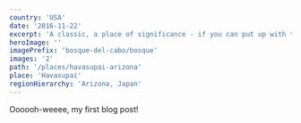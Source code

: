 ```yaml
---
country: 'USA'
date: '2016-11-22'
excerpt: 'A classic, a place of significance - if you can put up with the crowds.'
heroImage: ''
imagePrefix: 'bosque-del-cabo/bosque'
images: '2'
path: '/places/havasupai-arizona'
place: 'Havasupai'
regionHierarchy: 'Arizona, Japan'
---
```


Oooooh-weeee, my first blog post!
